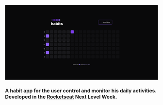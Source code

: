 <img src="./src/Assets/readme.png" alt="readme image" />

### A habit app for the user control and monitor his daily activities. Developed in the [Rocketseat](https://www.rocketseat.com.br/) Next Level Week.
